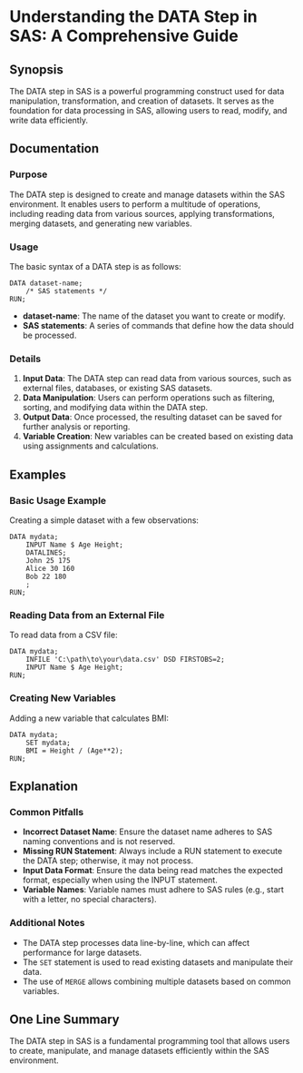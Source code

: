 <!--
Meta Description: # Understanding the DATA Step in SAS: A Comprehensive Guide ## Synopsis The DATA step in SAS is a powerful programming construct used for data manipul...
Meta Keywords: data, sas, step, datasets, dataset
-->

# Understanding the DATA Step in SAS: A Comprehensive Guide

## Synopsis
The DATA step in SAS is a powerful programming construct used for data manipulation, transformation, and creation of datasets. It serves as the foundation for data processing in SAS, allowing users to read, modify, and write data efficiently.

## Documentation
### Purpose
The DATA step is designed to create and manage datasets within the SAS environment. It enables users to perform a multitude of operations, including reading data from various sources, applying transformations, merging datasets, and generating new variables.

### Usage
The basic syntax of a DATA step is as follows:

```sas
DATA dataset-name;
    /* SAS statements */
RUN;
```

- **dataset-name**: The name of the dataset you want to create or modify.
- **SAS statements**: A series of commands that define how the data should be processed.

### Details
1. **Input Data**: The DATA step can read data from various sources, such as external files, databases, or existing SAS datasets.
2. **Data Manipulation**: Users can perform operations such as filtering, sorting, and modifying data within the DATA step.
3. **Output Data**: Once processed, the resulting dataset can be saved for further analysis or reporting.
4. **Variable Creation**: New variables can be created based on existing data using assignments and calculations.

## Examples
### Basic Usage Example
Creating a simple dataset with a few observations:

```sas
DATA mydata;
    INPUT Name $ Age Height;
    DATALINES;
    John 25 175
    Alice 30 160
    Bob 22 180
    ;
RUN;
```

### Reading Data from an External File
To read data from a CSV file:

```sas
DATA mydata;
    INFILE 'C:\path\to\your\data.csv' DSD FIRSTOBS=2;
    INPUT Name $ Age Height;
RUN;
```

### Creating New Variables
Adding a new variable that calculates BMI:

```sas
DATA mydata;
    SET mydata;
    BMI = Height / (Age**2);
RUN;
```

## Explanation
### Common Pitfalls
- **Incorrect Dataset Name**: Ensure the dataset name adheres to SAS naming conventions and is not reserved.
- **Missing RUN Statement**: Always include a RUN statement to execute the DATA step; otherwise, it may not process.
- **Input Data Format**: Ensure the data being read matches the expected format, especially when using the INPUT statement.
- **Variable Names**: Variable names must adhere to SAS rules (e.g., start with a letter, no special characters).

### Additional Notes
- The DATA step processes data line-by-line, which can affect performance for large datasets.
- The `SET` statement is used to read existing datasets and manipulate their data.
- The use of `MERGE` allows combining multiple datasets based on common variables.

## One Line Summary
The DATA step in SAS is a fundamental programming tool that allows users to create, manipulate, and manage datasets efficiently within the SAS environment.